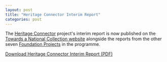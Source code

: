 ```yaml
---
layout: post
title: "Heritage Connector Interim Report"
categories: post
---
```


The [Heritage Connector](https://www.sciencemuseumgroup.org.uk/project/heritage-connector/) project's interim report is now published on the [Towards a National Collection website](https://www.nationalcollection.org.uk/Interim) alongside the reports from the other seven [Foundation Projects](https://www.nationalcollection.org.uk/projects) in the programme.

[Download Heritage Connector Interim Report (PDF)](https://www.nationalcollection.org.uk/sites/default/files/2021-02/Heritage%20Connector.pdf)

